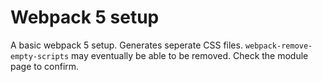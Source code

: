 # Webpack 5 setup

A basic webpack 5 setup. Generates seperate CSS files. `webpack-remove-empty-scripts` may eventually be able to be removed. Check the module page to confirm.